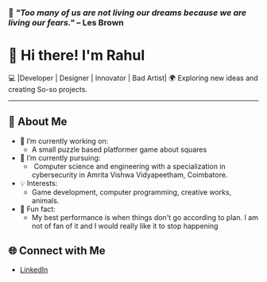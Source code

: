 ### 🌟 _"Too many of us are not living our dreams because we are living our fears."_ – **Les Brown**
# 👋 Hi there! I'm Rahul

💻 |Developer | Designer | Innovator | Bad Artist|
🌍 Exploring new ideas and creating So-so projects.

---

## 🚀 About Me

- 🔭 I’m currently working on:  
    - A small puzzle based platformer game about squares
- 🌱 I’m currently pursuing:  
    -  Computer science and engineering with a specialization in cybersecurity in Amrita Vishwa Vidyapeetham, Coimbatore.
- 💡 Interests:  
    - Game development, computer programming, creative works, animals.
- 🎨 Fun fact:  
    - My best performance is when things don't go according to plan. I am not of fan of it and I would really like it to stop happening
## 🌐 Connect with Me
- [LinkedIn]([https://linkedin.com/in/your-profile](https://www.linkedin.com/in/rahul-shankar-v-56575a255/))
